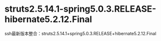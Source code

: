 # struts2.5.14.1-spring5.0.3.RELEASE-hibernate5.2.12.Final
ssh最新版本整合：struts2.5.14.1+spring5.0.3.RELEASE+hibernate5.2.12.Final
